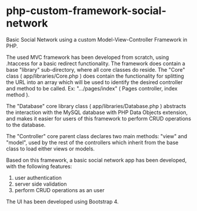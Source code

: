 # php-custom-framework-social-network
Basic Social Network using a custom Model-View-Controller Framework in PHP.

The used MVC framework has been developed from scratch, using .htaccess for a basic redirect functionality. The framework does contain a 
base "library" sub-directory, where all core classes do reside. The "Core" class ( app/libraries/Core.php ) does contain the functionality
for splitting the URL into an array which will be used to identify the desired controller and method to be called.
Ex: ".../pages/index" ( Pages controller, index method ).

The "Database" core library class ( app/libraries/Database.php ) abstracts the interaction with the MySQL database with PHP Data Objects extension, and makes it easier 
for users of this framework to perform CRUD operations to the database.

The "Controller" core parent class declares two main methods: "view" and "model", used by the rest of the controllers which inherit from
the base class to load either views or models. 

Based on this framework, a basic social network app has been developed, with the following features:
1. user authentication
2. server side validation
3. perform CRUD operations as an user

The UI has been developed using Bootstrap 4. 


